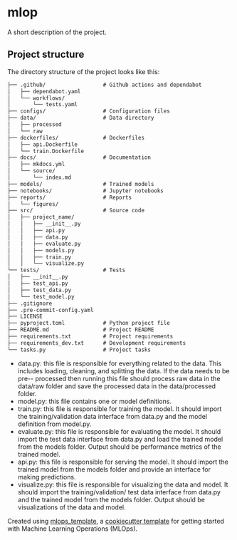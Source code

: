 # mlop

A short description of the project.

## Project structure

The directory structure of the project looks like this:
```txt
├── .github/                  # Github actions and dependabot
│   ├── dependabot.yaml
│   └── workflows/
│       └── tests.yaml
├── configs/                  # Configuration files
├── data/                     # Data directory
│   ├── processed
│   └── raw
├── dockerfiles/              # Dockerfiles
│   ├── api.Dockerfile
│   └── train.Dockerfile
├── docs/                     # Documentation
│   ├── mkdocs.yml
│   └── source/
│       └── index.md
├── models/                   # Trained models
├── notebooks/                # Jupyter notebooks
├── reports/                  # Reports
│   └── figures/
├── src/                      # Source code
│   ├── project_name/
│   │   ├── __init__.py
│   │   ├── api.py
│   │   ├── data.py
│   │   ├── evaluate.py
│   │   ├── models.py
│   │   ├── train.py
│   │   └── visualize.py
└── tests/                    # Tests
│   ├── __init__.py
│   ├── test_api.py
│   ├── test_data.py
│   └── test_model.py
├── .gitignore
├── .pre-commit-config.yaml
├── LICENSE
├── pyproject.toml            # Python project file
├── README.md                 # Project README
├── requirements.txt          # Project requirements
├── requirements_dev.txt      # Development requirements
└── tasks.py                  # Project tasks
```

- data.py: this file is responsible for everything related to the data. This includes loading, cleaning, and splitting the data. If the data needs to be pre-- processed then running this file should process raw data in the data/raw folder and save the processed data in the data/processed folder.
- model.py: this file contains one or model definitions.
- train.py: this file is responsible for training the model. It should import the training/validation data interface from data.py and the model definition from model.py.
- evaluate.py: this file is responsible for evaluating the model. It should import the test data interface from data.py and load the trained model from the models folder. Output should be performance metrics of the trained model.
- api.py: this file is responsible for serving the model. It should import the trained model from the models folder and provide an interface for making predictions.
- visualize.py: this file is responsible for visualizing the data and model. It should import the training/validation/ test data interface from data.py and the trained model from the models folder. Output should be visualizations of the data and model.

Created using [mlops_template](https://github.com/SkafteNicki/mlops_template),
a [cookiecutter template](https://github.com/cookiecutter/cookiecutter) for getting
started with Machine Learning Operations (MLOps).
